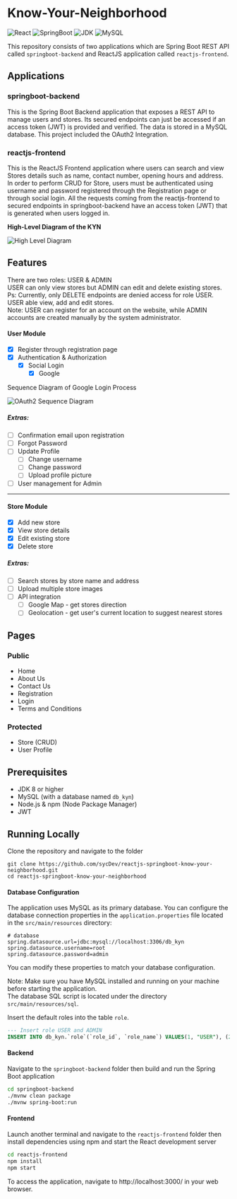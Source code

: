 # Know-Your-Neighborhood

![React](https://img.shields.io/badge/React-18.2.0-5ed3f3)
![SpringBoot](https://img.shields.io/badge/Spring%20Boot-2.7.14-6db33f)
![JDK](https://img.shields.io/badge/JDK-1.8-c74634)
![MySQL](https://img.shields.io/badge/MySQL-8.0.33-f29111)

This repository consists of two applications which are Spring Boot REST API called `springboot-backend` and ReactJS application called `reactjs-frontend`.

## Applications

### springboot-backend

This is the Spring Boot Backend application that exposes a REST API to manage users and stores.
Its secured endpoints can just be accessed if an access token (JWT) is provided and verified.
The data is stored in a MySQL database. This project included the OAuth2 Integration.

### reactjs-frontend

This is the ReactJS Frontend application where users can search and view Stores details such as name, 
contact number, opening hours and address. 
In order to perform CRUD for Store, users must be authenticated using username and password registered through 
the Registration page or through social login.
All the requests coming from the reactjs-frontend to secured endpoints in springboot-backend have an access
token (JWT) that is generated when users logged in.

**High-Level Diagram of the KYN**

![High Level Diagram](https://github.com/sycDev/reactjs-springboot-know-your-neighborhood/assets/33170649/738fa529-2f03-4f04-88d5-2ee7f2da0195)

## Features

There are two roles: USER & ADMIN
<br/>
USER can only view stores but ADMIN can edit and delete existing stores.
<br/>
Ps: Currently, only DELETE endpoints are denied access for role USER. USER able view, add and edit stores.
<br/>
Note: USER can register for an account on the website, while ADMIN accounts are created manually by the system 
administrator.

#### User Module

- [x] Register through registration page
- [x] Authentication & Authorization
  - [x] Social Login
    - [x] Google

Sequence Diagram of Google Login Process

![OAuth2 Sequence Diagram](https://github.com/sycDev/reactjs-springboot-know-your-neighborhood/assets/33170649/53f8e0cd-d6f1-4c76-86ab-69cb67bb9958)

##### Extras:

- [ ] Confirmation email upon registration
- [ ] Forgot Password
- [ ] Update Profile
  - [ ] Change username
  - [ ] Change password
  - [ ] Upload profile picture
- [ ] User management for Admin

---

#### Store Module

- [x] Add new store
- [x] View store details
- [x] Edit existing store
- [x] Delete store

##### Extras:

- [ ] Search stores by store name and address
- [ ] Upload multiple store images
- [ ] API integration
  - [ ] Google Map - get stores direction
  - [ ] Geolocation - get user's current location to suggest nearest stores

## Pages

### Public

- Home
- About Us
- Contact Us
- Registration
- Login
- Terms and Conditions

### Protected

- Store (CRUD)
- User Profile

## Prerequisites

- JDK 8 or higher
- MySQL (with a database named `db_kyn`)
- Node.js & npm (Node Package Manager)
- JWT

## Running Locally

Clone the repository and navigate to the folder

```
git clone https://github.com/sycDev/reactjs-springboot-know-your-neighborhood.git
cd reactjs-springboot-know-your-neighborhood
```

#### Database Configuration

The application uses MySQL as its primary database. You can configure the database connection properties in the 
`application.properties` file located in the `src/main/resources` directory:

```properties
# database
spring.datasource.url=jdbc:mysql://localhost:3306/db_kyn
spring.datasource.username=root
spring.datasource.password=admin
```

You can modify these properties to match your database configuration.

Note: Make sure you have MySQL installed and running on your machine before starting the application.
<br>
The database SQL script is located under the directory `src/main/resources/sql`.

Insert the default roles into the table `role`.
```sql
--- Insert role USER and ADMIN
INSERT INTO db_kyn.`role`(`role_id`, `role_name`) VALUES(1, "USER"), (2, "ADMIN");
```

#### Backend

Navigate to the `springboot-backend` folder then build and run the Spring Boot application

```bash
cd springboot-backend
./mvnw clean package
./mvnw spring-boot:run
```

#### Frontend

Launch another terminal and navigate to the `reactjs-frontend` folder
then install dependencies using npm and start the React development server

```bash
cd reactjs-frontend
npm install
npm start
```

To access the application, navigate to http://localhost:3000/ in your web browser.
